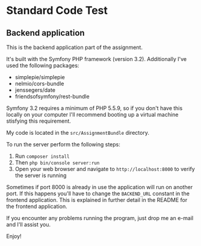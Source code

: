 # Standard Code Test
## Backend application
This is the backend application part of the assignment.

It's built with the Symfony PHP framework (version 3.2).
Additionally I've used the following packages:
- simplepie/simplepie
- nelmio/cors-bundle
- jenssegers/date
- friendsofsymfony/rest-bundle

Symfony 3.2 requires a minimum of PHP 5.5.9, so if you don't have this locally on your computer I'll recommend booting up a virtual machine stisfying this requirement.

My code is located in the `src/AssignmentBundle` directory.

To run the server perform the following steps:
1. Run `composer install`
2. Then `php bin/console server:run`
3. Open your web browser and navigate to `http://localhost:8000` to verify the server is running

Sometimes if port 8000 is already in use the application will run on another port.
If this happens you'll have to change the `BACKEND_URL` constant in the frontend application.
This is explained in further detail in the README for the frontend application.

If you encounter any problems running the program, just drop me an e-mail and I'll assist you.

Enjoy!